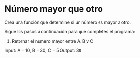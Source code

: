# Número mayor que otro

Crea una función que determine si un número es mayor a otro.

Sigue los pasos a continuación para que completes el programa:

1. Retornar el numero mayor entre A, B y C

Input: A = 10, B = 30, C = 5
Output: 30
